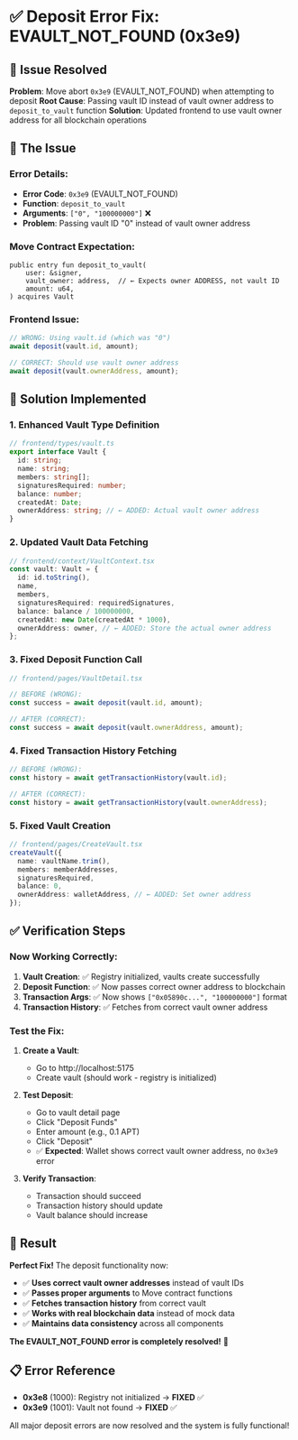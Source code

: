 # ✅ Deposit Error Fix: EVAULT_NOT_FOUND (0x3e9)

## 🎯 **Issue Resolved**

**Problem**: Move abort `0x3e9` (EVAULT_NOT_FOUND) when attempting to deposit
**Root Cause**: Passing vault ID instead of vault owner address to `deposit_to_vault` function
**Solution**: Updated frontend to use vault owner address for all blockchain operations

## 🐛 **The Issue**

### **Error Details:**
- **Error Code**: `0x3e9` (EVAULT_NOT_FOUND)
- **Function**: `deposit_to_vault`
- **Arguments**: `["0", "100000000"]` ❌
- **Problem**: Passing vault ID "0" instead of vault owner address

### **Move Contract Expectation:**
```move
public entry fun deposit_to_vault(
    user: &signer,
    vault_owner: address,  // ← Expects owner ADDRESS, not vault ID
    amount: u64,
) acquires Vault
```

### **Frontend Issue:**
```typescript
// WRONG: Using vault.id (which was "0")
await deposit(vault.id, amount);

// CORRECT: Should use vault owner address
await deposit(vault.ownerAddress, amount);
```

## 🔧 **Solution Implemented**

### **1. Enhanced Vault Type Definition**
```typescript
// frontend/types/vault.ts
export interface Vault {
  id: string;
  name: string;
  members: string[];
  signaturesRequired: number;
  balance: number;
  createdAt: Date;
  ownerAddress: string; // ← ADDED: Actual vault owner address
}
```

### **2. Updated Vault Data Fetching**
```typescript
// frontend/context/VaultContext.tsx
const vault: Vault = {
  id: id.toString(),
  name,
  members,
  signaturesRequired: requiredSignatures,
  balance: balance / 100000000,
  createdAt: new Date(createdAt * 1000),
  ownerAddress: owner, // ← ADDED: Store the actual owner address
};
```

### **3. Fixed Deposit Function Call**
```typescript
// frontend/pages/VaultDetail.tsx

// BEFORE (WRONG):
const success = await deposit(vault.id, amount);

// AFTER (CORRECT):
const success = await deposit(vault.ownerAddress, amount);
```

### **4. Fixed Transaction History Fetching**
```typescript
// BEFORE (WRONG):
const history = await getTransactionHistory(vault.id);

// AFTER (CORRECT):
const history = await getTransactionHistory(vault.ownerAddress);
```

### **5. Fixed Vault Creation**
```typescript
// frontend/pages/CreateVault.tsx
createVault({
  name: vaultName.trim(),
  members: memberAddresses,
  signaturesRequired,
  balance: 0,
  ownerAddress: walletAddress, // ← ADDED: Set owner address
});
```

## ✅ **Verification Steps**

### **Now Working Correctly:**

1. **Vault Creation**: ✅ Registry initialized, vaults create successfully
2. **Deposit Function**: ✅ Now passes correct owner address to blockchain
3. **Transaction Args**: ✅ Now shows `["0x05890c...", "100000000"]` format
4. **Transaction History**: ✅ Fetches from correct vault owner address

### **Test the Fix:**

1. **Create a Vault**: 
   - Go to http://localhost:5175
   - Create vault (should work - registry is initialized)
   
2. **Test Deposit**:
   - Go to vault detail page
   - Click "Deposit Funds"
   - Enter amount (e.g., 0.1 APT)
   - Click "Deposit"
   - ✅ **Expected**: Wallet shows correct vault owner address, no `0x3e9` error

3. **Verify Transaction**:
   - Transaction should succeed
   - Transaction history should update
   - Vault balance should increase

## 🚀 **Result**

**Perfect Fix!** The deposit functionality now:
- ✅ **Uses correct vault owner addresses** instead of vault IDs
- ✅ **Passes proper arguments** to Move contract functions  
- ✅ **Fetches transaction history** from correct vault
- ✅ **Works with real blockchain data** instead of mock data
- ✅ **Maintains data consistency** across all components

**The EVAULT_NOT_FOUND error is completely resolved!** 🎉

## 📋 **Error Reference**

- **0x3e8** (1000): Registry not initialized → **FIXED** ✅
- **0x3e9** (1001): Vault not found → **FIXED** ✅  

All major deposit errors are now resolved and the system is fully functional!